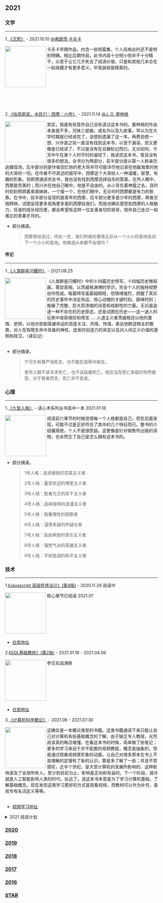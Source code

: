 ## 2021

### 文学
<hr/>

1.[《沉思》](https://book.douban.com/subject/35218473/) - 2021.10.10 [@弗朗茨·卡夫卡](https://book.douban.com/author/4539732/)
<div><img align="left" width="135" src='https://img2.doubanio.com/view/subject/s/public/s33774033.jpg'/>卡夫卡早期作品，内含一些短篇集，个人风格此时还不是特别明确。相比后期作品，此书内容十分短小但并不十分精干，以至于让它几乎失去了阅读价值，只是和其他几本合在一起收藏才有更多意义，毕竟装帧是精美的。</div>

<br/>
<br/>
<br/>
<br/>
<br/>
<br/>
<br/>

2.[《抬高房梁，木匠们；西摩：小传》](https://book.douban.com/subject/26905153/) - 2021.11.14 [@J. D. 塞林格](https://book.douban.com/author/1358245/)
<div><img align="left" width="135" src='https://img3.doubanio.com/view/subject/s/public/s29917230.jpg'/>其实，我是有些意外自己没有读过这本书的。塞林格的作品本身就不多，兄妹三部曲，成名作以及九故事，早以为在大学时期就已经读完了，没想到遗漏了这一本。再费劲想一想，兴许是之前一直没有找到这本书，以至于漏读。但又更像是已经读了，不过是没有在豆瓣标记而已。无论如何，今天中午在某个人时不时的凝视下，我读完这本书，暂且没有很多的想法。全书分为两部分，前半部分是以第一人称亲历逃婚现场，后半部分则是作者回忆他的老大哥并尽可能详尽地记录在他脑海里的他的大哥的一切。在作者不尽其述的描写中，西摩这个大哥给人一种温暖，智慧，有趣的形象。但即使通读完全书，我也没有找到西摩选择自杀的答案。在外人眼中，西摩是完美的；而兴许在他自己眼中，他是不自由的。从小背负着神童之名，且时时刻刻照顾着弟弟妹妹，一个接一个，在他们眼中，无论何时西摩都是有力的依靠。在书中，前半部分呈现的是青年的西摩，后半部分更多是少年的西摩，两者交相辉映，试图呈现更多视角更多面的西摩给我们。而我也确实感受到西摩的人格魅力，任谁的成长经历里，都会希望有这样一位友善亲切的哥哥，陪伴自己走过一段难忘的青春岁月的。</div>

* 部分摘录。

  > 西摩曾经说过，终此一生，我们所做的事情无非从一个小小的圣地走向下一个小小的圣地。他难道从来都不会错吗？

#### 传记
<hr/>

1.[《人类群星闪耀时》](https://book.douban.com/subject/34434342/) - 2021.08.25
<div><img align="left" width="135" src='https://img1.doubanio.com/view/subject/s/public/s33300419.jpg'/>《人类群星闪耀时》中的十四篇历史特写，十四幅历史微观画，尊崇真相，以茨威格渊博的学识，完全个人的独特视野创作而成。每篇特写虽篇幅精短，但情绪强烈，把握了真实的历史事件中决定命运、惊心动魄的关键时刻、巅峰时刻；施展了完整、巨大而浓缩的诗意和戏剧性的力量。无论是追逐一种不存在的历史原态，还是试图在历史——这一迷人的玩笑中收获嗟叹和预言……人道主义者茨威格还以他的激情、悲悯，以他对悲剧英雄命运的高度关注、共情、怜惜，表达他醉造物主的敬畏，对人在有限生命中具备的神性，迸发的创造力的肯定以及对人间正义价值的遵照和捍卫。（译后记）</div>

<br/>

* 部分摘录。

  > 宁可负有尊严地死去，也不能在屈辱中偷生。
  >
  > 老年人既不该寻求死亡，也不该延缓死亡。他应当在死亡来临时欣然接受。对于智者而言，死亡并不悲哀。

### 心理
<hr/>

1.[《九型人格》](https://book.douban.com/subject/34614935/) - 读心术系列丛书其中一本 2021.01.16
<div><img align="left" width="135" src='https://img9.doubanio.com/view/subject/s/public/s33436775.jpg'/>
  阅读前六章节的时候觉得每一个人格都是自己，但在后面发现，可能不过是正好符合了其中的几个特征而已。整书的介绍偏笼统，个人不是很受益。这更像是针对销售所出版的读物，也全然忘了自己是怎么拥有这本书的。</div>

<br/>
<br/>
<br/>

* 部分摘录。

  > 1号人格：追求极致的完美主义者
  >
  > 2号人格：最受欢迎的博爱主义者
  >
  > 3号人格：胜者为王的实干主义者
  >
  > 4号人格：品味独特的浪漫主义者
  >
  > 5号人格：稳重理性的观察者
  >
  > 6号人格：谨慎多疑的怀疑论者
  >
  > 7号人格：自由奔放的享乐主义者
  >
  > 8号人格：强势气派的英雄主义者
  >
  > 9号人格：平和低调的和平主义者


### 技术
<hr/>

1.[《Javascript 高级程序设计》(第4版)](https://book.douban.com/subject/35175321/) - 2020.11.29 阅读中

<div><img align="left" width="135" src='https://img9.doubanio.com/view/subject/s/public/s33703494.jpg'/>核心章节已阅读 2021.07</div>
<br/>
<br/>
<br/>
<br/>
<br/>
<br/>
<br/>

* [仓库地址](https://github.com/kyriejoshua/javascript-study)

2.[《SQL基础教程》(第2版)](https://book.douban.com/subject/27055712/) - 2021.01.16 - 2021.04.06

<div><img align="left" width="135" src='https://img2.doubanio.com/view/subject/s/public/s29524313.jpg'/>参见实战演练</div>
<br/>
<br/>
<br/>
<br/>
<br/>
<br/>
<br/>

* [仓库地址](https://github.com/kyriejoshua/learn-sql/)

3.[《计算机科学概论》](https://book.douban.com/subject/1435554/) - 2021.06 - 2021.07.30

<div><img align="left" width="135" src='https://img3.doubanio.com/view/subject/s/public/s5989750.jpg'/>这确实是一本概论类型的书籍。这类书籍通读下来只能让自己对计算机有些基础概念的了解，由于缺乏专人教授，光凭阅读真的晦涩难懂。在看这本书的时候，简单做了些笔记；更多的学习来自于并不配套的视频教程，概念是抽象的，但是通过观看视频里形象的动画，让自己对很多原本在书上不易理解的定理有了新的认识，算是多了解了一些；并且不禁感叹，近半个世纪，是大受计算机的发展所影响的，这种影响波及了全球所有人。至少到目前为止，影响是正向和有益的。下一个阶段，或许就是人工智能影响人类的时代。扯远了。读这本书本意是为了学习计算机基础，了解基础概念。现在发现这类学习更好的方式是观看视频，而教材可以作为补充，查阅专有名词定义等等。</div>
<br/>

* [视频学习地址](https://www.bilibili.com/video/BV1EW411u7th)

<details>
<summary>2021 阅读计划</summary>

* 列一些书单，想到再补充。核心以技术类为主，文学为辅。
  * - [x] 计算机基础等
  * - [x] SQL基础教程
  * - [ ] JavaScript 高程及设计模式 第一季度核心阅读内容
  * - [ ] 算法与数据结构
  * …

</details>

### [2020](2020.md)
### [2019](2019.md)
### [2018](2018.md)
### [2017](2017.md)
### [2016](2016.md)
### [STAR](star.md)
